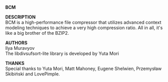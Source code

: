 <b>BCM</b><br/>

<b>DESCRIPTION</b><br/>
BCM is a high-performance file compressor that utilizes advanced context modeling
techniques to achieve a very high compression ratio. All in all, it's like a big
brother of the BZIP2.

<b>AUTHORS</b><br/>
Ilya Muravyov<br/>
The libdivsufsort-lite library is developed by Yuta Mori

<b>THANKS</b><br/>
Special thanks to Yuta Mori, Matt Mahoney, Eugene Shelwien, Przemysław Skibiński
and LovePimple.
